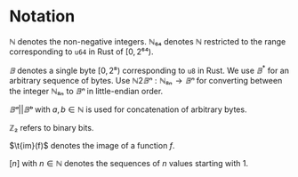 # Notation

$ℕ$ denotes the non-negative integers. $ℕ₆₄$ denotes $ℕ$ restricted to the range
corresponding to `u64` in Rust of $[0, 2⁶⁴)$.

$𝔹$ denotes a single byte $[0, 2⁸)$ corresponding to `u8` in Rust.
We use $𝔹^*$ for an arbitrary sequence of bytes.
Use $ℕ2𝔹ⁿ : ℕ₈ₙ → 𝔹ⁿ$ for converting between the integer $ℕ₈ₙ$ to $𝔹ⁿ$
in little-endian order.

$𝔹ᵃ||𝔹ᵇ$ with $a, b ∈ ℕ$ is used for concatenation of arbitrary bytes.

$ℤ₂$ refers to binary bits.

$\t{im}(f)$ denotes the image of a function $f$.

$[n]$ with $n ∈ ℕ$ denotes the sequences of $n$ values starting with 1.

